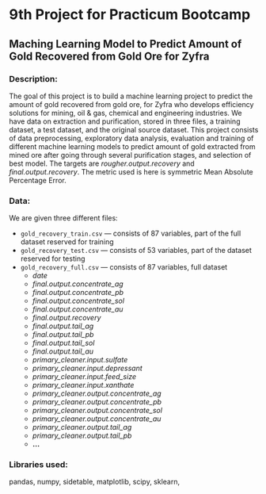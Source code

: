 # 9th Project for Practicum Bootcamp
## Maching Learning Model to Predict Amount of Gold Recovered from Gold Ore for Zyfra 
### Description:
The goal of this project is to build a machine learning project to predict the amount of gold recovered from gold ore, for Zyfra who develops efficiency solutions for mining, oil & gas, chemical and engineering industries.
We have data on extraction and purification, stored in three files, a training dataset, a test dataset, and the original source dataset.
This project consists of data preprocessing, exploratory data analysis, evaluation and training of different machine learning models to predict amount of gold extracted from mined ore after going through several purification stages, and selection of best model. The targets are *rougher.output.recovery* and *final.output.recovery*. The metric used is here is symmetric Mean Absolute Percentage Error.

### Data:
We are given three different files:

- `gold_recovery_train.csv` — consists of 87 variables, part of the full dataset reserved for training
- `gold_recovery_test.csv` — consists of 53 variables, part of the dataset reserved for testing
- `gold_recovery_full.csv` — consists of 87 variables, full dataset
  - *date* 
  - *final.output.concentrate_ag* 
  - *final.output.concentrate_pb*
  - *final.output.concentrate_sol* 
  - *final.output.concentrate_au* 
  - *final.output.recovery* 
  - *final.output.tail_ag* 
  - *final.output.tail_pb*
  - *final.output.tail_sol*
  - *final.output.tail_au*
  - *primary_cleaner.input.sulfate*
  - *primary_cleaner.input.depressant* 
  - *primary_cleaner.input.feed_size* 
  - *primary_cleaner.input.xanthate* 
  - *primary_cleaner.output.concentrate_ag* 
  - *primary_cleaner.output.concentrate_pb* 
  - *primary_cleaner.output.concentrate_sol* 
  - *primary_cleaner.output.concentrate_au* 
  - *primary_cleaner.output.tail_ag* 
  - *primary_cleaner.output.tail_pb* 
  - **...**
 
### Libraries used:
pandas, 
numpy, 
sidetable,
matplotlib,
scipy,
sklearn, 
